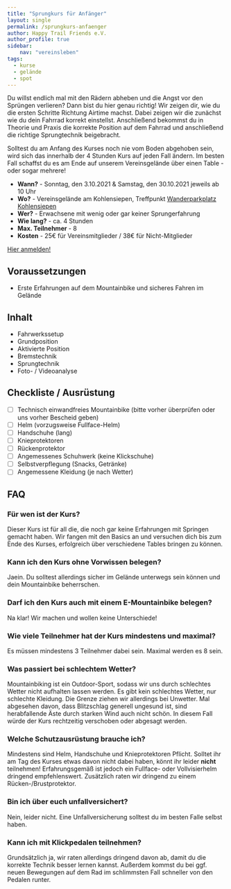 ```yaml
---
title: "Sprungkurs für Anfänger"
layout: single
permalink: /sprungkurs-anfaenger
author: Happy Trail Friends e.V.
author_profile: true
sidebar:
    nav: "vereinsleben"
tags:
  - kurse
  - gelände
  - spot
---
```


Du willst endlich mal mit den Rädern abheben und die Angst vor den Sprüngen verlieren? Dann bist du hier genau richtig! Wir zeigen dir, wie du die ersten Schritte Richtung Airtime machst. 
Dabei zeigen wir die zunächst wie du dein Fahrrad korrekt einstellst. Anschließend bekommst du in Theorie und Praxis die korrekte Position auf dem Fahrrad und anschließend die richtige Sprungtechnik beigebracht.

Solltest du am Anfang des Kurses noch nie vom Boden abgehoben sein, wird sich das innerhalb der 4 Stunden Kurs auf jeden Fall ändern. Im besten Fall schaffst du es am Ende auf unserem Vereinsgelände über einen Table - oder sogar mehrere!

* **Wann?** - Sonntag, den 3.10.2021 & Samstag, den 30.10.2021 jeweils ab 10 Uhr
* **Wo?** - Vereinsgelände am Kohlensiepen, Treffpunkt [Wanderparkplatz Kohlensiepen](https://goo.gl/maps/pdgP25FJnvatZQ7f9)
* **Wer?** - Erwachsene mit wenig oder gar keiner Sprungerfahrung
* **Wie lang?** - ca. 4 Stunden
* **Max. Teilnehmer** - 8
* **Kosten** - 25€ für Vereinsmitglieder / 38€ für Nicht-Mitglieder

<a href="https://one.campai.com/f/hRQdFsf7UwNo" class="btn btn--primary">Hier anmelden!</a>

## Voraussetzungen
* Erste Erfahrungen auf dem Mountainbike und sicheres Fahren im Gelände

## Inhalt
* Fahrwerkssetup
* Grundposition
* Aktivierte Position
* Bremstechnik
* Sprungtechnik
* Foto- / Videoanalyse

## Checkliste / Ausrüstung
* [ ] Technisch einwandfreies Mountainbike (bitte vorher überprüfen oder uns vorher Bescheid geben)
* [ ] Helm (vorzugsweise Fullface-Helm)
* [ ] Handschuhe (lang)
* [ ] Knieprotektoren
* [ ] Rückenprotektor
* [ ] Angemessenes Schuhwerk (keine Klickschuhe)
* [ ] Selbstverpflegung (Snacks, Getränke)
* [ ] Angemessene Kleidung (je nach Wetter)

## FAQ
### Für wen ist der Kurs?
Dieser Kurs ist für all die, die noch gar keine Erfahrungen mit Springen gemacht haben. Wir fangen mit den Basics an und versuchen dich bis zum Ende des Kurses, erfolgreich über verschiedene Tables bringen zu können.

### Kann ich den Kurs ohne Vorwissen belegen?
Jaein. Du solltest allerdings sicher im Gelände unterwegs sein können und dein Mountainbike beherrschen.

### Darf ich den Kurs auch mit einem E-Mountainbike belegen?
Na klar! Wir machen und wollen keine Unterschiede!

### Wie viele Teilnehmer hat der Kurs mindestens und maximal?
Es müssen mindestens 3 Teilnehmer dabei sein. Maximal werden es 8 sein.

### Was passiert bei schlechtem Wetter?
Mountainbiking ist ein Outdoor-Sport, sodass wir uns durch schlechtes Wetter nicht aufhalten lassen werden. Es gibt kein schlechtes Wetter, nur schlechte Kleidung.
Die Grenze ziehen wir allerdings bei Unwetter. Mal abgesehen davon, dass Blitzschlag generell ungesund ist, sind herabfallende Äste durch starken Wind auch nicht schön. In diesem Fall würde der Kurs rechtzeitig verschoben oder abgesagt werden.

### Welche Schutzausrüstung brauche ich?
Mindestens sind Helm, Handschuhe und Knieprotektoren Pflicht. Solltet ihr am Tag des Kurses etwas davon nicht dabei haben, könnt ihr leider **nicht** teilnehmen!
Erfahrungsgemäß ist jedoch ein Fullface- oder Vollvisierhelm dringend empfehlenswert. Zusätzlich raten wir dringend zu einem Rücken-/Brustprotektor.

### Bin ich über euch unfallversichert?
Nein, leider nicht. Eine Unfallversicherung solltest du im besten Falle selbst haben.

### Kann ich mit Klickpedalen teilnehmen?
Grundsätzlich ja, wir raten allerdings dringend davon ab, damit du die korrekte Technik besser lernen kannst. Außerdem kommst du bei ggf. neuen Bewegungen auf dem Rad im schlimmsten Fall schneller von den Pedalen runter.